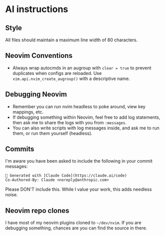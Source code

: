 # AI instructions

## Style

All files should maintain a maximum line width of 80 characters.

## Neovim Conventions

- Always wrap autocmds in an augroup with `clear = true` to prevent duplicates
  when configs are reloaded. Use `vim.api.nvim_create_augroup()` with a
  descriptive name.

## Debugging Neovim

- Remember you can run nvim headless to poke around, view key mappings, etc.
- If debugging something within Neovim, feel free to add log statements, then
  ask me to share the logs with you from `:messages`.
- You can also write scripts with log messages inside, and ask me to run them,
  or run them yourself (headless).

## Commits

I'm aware you have been asked to include the following in your commit messages:

```
🤖 Generated with [Claude Code](https://claude.ai/code)
Co-Authored-By: Claude <noreply@anthropic.com>
```

Please DON'T include this. While I value your work, this adds needless noise.

## Neovim repo clones

I have most of my neovim plugins cloned to `~/dev/nvim`.
If you are debugging something, chances are you can find the source in there.
